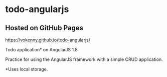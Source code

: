 # todo-angularjs

## Hosted on GitHub Pages
https://vokenny.github.io/todo-angularjs/

Todo application* on AngularJS 1.8

Practice for using the AngularJS framework with a simple CRUD application.

*Uses local storage.